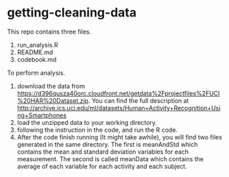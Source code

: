 # getting-cleaning-data
This repo contains three files.
1. run_analysis.R
2. README.md
3. codebook.md

To perform analysis.
1. download the data from 
https://d396qusza40orc.cloudfront.net/getdata%2Fprojectfiles%2FUCI%20HAR%20Dataset.zip. You can find the full description at http://archive.ics.uci.edu/ml/datasets/Human+Activity+Recognition+Using+Smartphones
2. load the unzipped data to your working directory. 
3. following the instruction in the code, and run the R code.
4. After the code finish running (It might take awhile), you will find two files
  generated in the same directory. The first is meanAndStd which contains the 
  mean and standard deviation variables for each measurement. The second is 
  called meanData which contains the average of each variable for each activity 
  and each subject.
  
